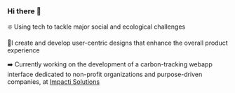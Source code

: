 ### Hi there 👋

❇️ Using tech to tackle major social and ecological challenges

🧍I create and develop user-centric designs that enhance the overall product experience

➡️ Currently working on the development of a carbon-tracking webapp interface dedicated to non-profit organizations and purpose-driven companies, at [Impacti Solutions](https://impacti.solutions/)
